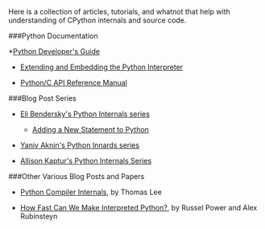Here is a collection of articles, tutorials, and whatnot that help with understanding of CPython internals and source code.

###Python Documentation

*[Python Developer's Guide](http://docs.python.org/devguide/)

* [Extending and Embedding the Python Interpreter](http://docs.python.org/2.7/extending/index.html)

* [Python/C API Reference Manual](http://docs.python.org/2.7/c-api/index.html)

###Blog Post Series

* [Eli Bendersky's Python Internals series](http://eli.thegreenplace.net/category/programming/python/python-internals/)

  * [Adding a New Statement to Python](http://eli.thegreenplace.net/2010/06/30/python-internals-adding-a-new-statement-to-python/)

* [Yaniv Aknin's Python Innards series](http://tech.blog.aknin.name/category/my-projects/pythons-innards/)

* [Allison Kaptur's Python Internals Series](http://akaptur.github.io/blog/categories/python-internals/)

###Other Various Blog Posts and Papers

* [Python Compiler Internals](http://tomlee.co/wp-content/uploads/2012/11/108_python-language-internals.pdf), by Thomas Lee

* [How Fast Can We Make Interpreted Python?](http://arxiv.org/pdf/1306.6047v2.pdf), by Russel Power and Alex Rubinsteyn

